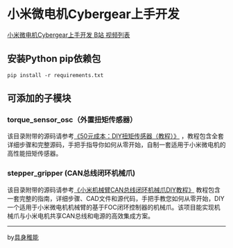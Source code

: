 # 小米微电机Cybergear上手开发

[小米微电机Cybergear上手开发 B站 视频列表](https://space.bilibili.com/1969563580/channel/collectiondetail?sid=1683510)

## 安装Python pip依赖包
```
pip install -r requirements.txt
```

## 可添加的子模块

### torque_sensor_osc（外置扭矩传感器）
该目录附带的源码请参考[《50元成本：DIY扭矩传感器（教程）》](https://gf.bilibili.com/item/detail/1105429010)
，教程包含全套详细步骤和完整源码，手把手指导你如何从零开始，自制一套适用于小米微电机的高性能扭矩传感器。
### stepper_gripper (CAN总线闭环机械爪)
该目录附带的源码请参考[《小米机械臂CAN总线闭环机械爪DIY教程》](https://gf.bilibili.com/item/detail/1105441010)
教程包含一套完整的指南，详细步骤、CAD文件和源代码，手把手教您如何从零开始，DIY一个适用于小米微电机机械臂的基于FOC闭环控制器的机械爪。该项目能实现机械爪与小米电机共享CAN总线和电源的高效集成方案。

----

by[具身稚能](https://space.bilibili.com/1969563580)